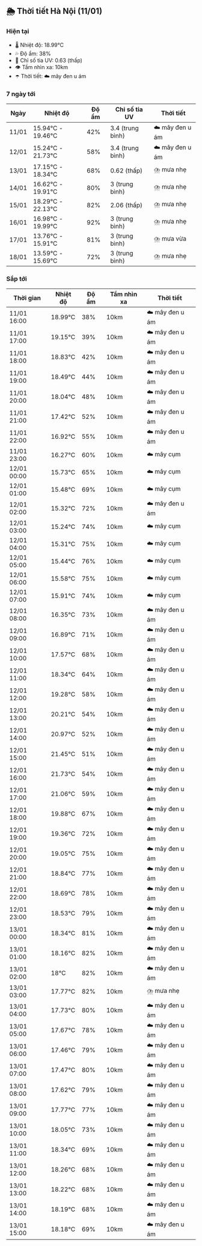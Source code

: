 ## 🌦️ Thời tiết Hà Nội (11/01)

### Hiện tại

- 🌡️ Nhiệt độ: 18.99℃
- 💦 Độ ẩm: 38%
- 🌟 Chỉ số tia UV: 0.63 (thấp)
- 👁️ Tầm nhìn xa: 10km
- ☂️ Thời tiết: ☁️ mây đen u ám

### 7 ngày tới

| Ngày | Nhiệt độ | Độ ẩm | Chỉ số tia UV | Thời tiết |
| --- | --- | --- | --- | --- |
| 11/01 | 15.94℃ - 19.46℃ | 42% | 3.4 (trung bình) | ☁️ mây đen u ám |
| 12/01 | 15.24℃ - 21.73℃ | 58% | 3.4 (trung bình) | ☁️ mây đen u ám |
| 13/01 | 17.15℃ - 18.34℃ | 68% | 0.62 (thấp) | ⛈️ mưa nhẹ |
| 14/01 | 16.62℃ - 19.91℃ | 80% | 3 (trung bình) | ⛈️ mưa nhẹ |
| 15/01 | 18.29℃ - 22.13℃ | 82% | 2.06 (thấp) | ⛈️ mưa nhẹ |
| 16/01 | 16.98℃ - 19.99℃ | 92% | 3 (trung bình) | ⛈️ mưa nhẹ |
| 17/01 | 13.76℃ - 15.91℃ | 81% | 3 (trung bình) | ⛈️ mưa vừa |
| 18/01 | 13.59℃ - 15.69℃ | 72% | 3 (trung bình) | ⛈️ mưa nhẹ |

### Sắp tới

| Thời gian | Nhiệt độ | Độ ẩm | Tầm nhìn xa | Thời tiết |
| --- | --- | --- | --- | --- |
| 11/01 16:00 | 18.99℃ | 38% | 10km | ☁️ mây đen u ám |
| 11/01 17:00 | 19.15℃ | 39% | 10km | ☁️ mây đen u ám |
| 11/01 18:00 | 18.83℃ | 42% | 10km | ☁️ mây đen u ám |
| 11/01 19:00 | 18.49℃ | 44% | 10km | ☁️ mây đen u ám |
| 11/01 20:00 | 18.04℃ | 48% | 10km | ☁️ mây đen u ám |
| 11/01 21:00 | 17.42℃ | 52% | 10km | ☁️ mây đen u ám |
| 11/01 22:00 | 16.92℃ | 55% | 10km | ☁️ mây đen u ám |
| 11/01 23:00 | 16.27℃ | 60% | 10km | ☁️ mây cụm |
| 12/01 00:00 | 15.73℃ | 65% | 10km | ☁️ mây cụm |
| 12/01 01:00 | 15.48℃ | 69% | 10km | ☁️ mây cụm |
| 12/01 02:00 | 15.32℃ | 72% | 10km | ☁️ mây đen u ám |
| 12/01 03:00 | 15.24℃ | 74% | 10km | ☁️ mây cụm |
| 12/01 04:00 | 15.31℃ | 75% | 10km | ☁️ mây cụm |
| 12/01 05:00 | 15.44℃ | 76% | 10km | ☁️ mây cụm |
| 12/01 06:00 | 15.58℃ | 75% | 10km | ☁️ mây cụm |
| 12/01 07:00 | 15.91℃ | 74% | 10km | ☁️ mây cụm |
| 12/01 08:00 | 16.35℃ | 73% | 10km | ☁️ mây đen u ám |
| 12/01 09:00 | 16.89℃ | 71% | 10km | ☁️ mây đen u ám |
| 12/01 10:00 | 17.57℃ | 68% | 10km | ☁️ mây đen u ám |
| 12/01 11:00 | 18.34℃ | 64% | 10km | ☁️ mây đen u ám |
| 12/01 12:00 | 19.28℃ | 58% | 10km | ☁️ mây đen u ám |
| 12/01 13:00 | 20.21℃ | 54% | 10km | ☁️ mây đen u ám |
| 12/01 14:00 | 20.97℃ | 52% | 10km | ☁️ mây đen u ám |
| 12/01 15:00 | 21.45℃ | 51% | 10km | ☁️ mây đen u ám |
| 12/01 16:00 | 21.73℃ | 54% | 10km | ☁️ mây đen u ám |
| 12/01 17:00 | 21.06℃ | 59% | 10km | ☁️ mây đen u ám |
| 12/01 18:00 | 19.88℃ | 67% | 10km | ☁️ mây đen u ám |
| 12/01 19:00 | 19.36℃ | 72% | 10km | ☁️ mây đen u ám |
| 12/01 20:00 | 19.05℃ | 75% | 10km | ☁️ mây đen u ám |
| 12/01 21:00 | 18.84℃ | 77% | 10km | ☁️ mây đen u ám |
| 12/01 22:00 | 18.69℃ | 78% | 10km | ☁️ mây đen u ám |
| 12/01 23:00 | 18.53℃ | 79% | 10km | ☁️ mây đen u ám |
| 13/01 00:00 | 18.34℃ | 81% | 10km | ☁️ mây đen u ám |
| 13/01 01:00 | 18.16℃ | 82% | 10km | ☁️ mây đen u ám |
| 13/01 02:00 | 18℃ | 82% | 10km | ☁️ mây đen u ám |
| 13/01 03:00 | 17.77℃ | 82% | 10km | ⛈️ mưa nhẹ |
| 13/01 04:00 | 17.73℃ | 80% | 10km | ☁️ mây đen u ám |
| 13/01 05:00 | 17.67℃ | 78% | 10km | ☁️ mây đen u ám |
| 13/01 06:00 | 17.46℃ | 79% | 10km | ☁️ mây đen u ám |
| 13/01 07:00 | 17.47℃ | 80% | 10km | ☁️ mây đen u ám |
| 13/01 08:00 | 17.62℃ | 79% | 10km | ☁️ mây đen u ám |
| 13/01 09:00 | 17.77℃ | 77% | 10km | ☁️ mây đen u ám |
| 13/01 10:00 | 18.05℃ | 73% | 10km | ☁️ mây đen u ám |
| 13/01 11:00 | 18.34℃ | 69% | 10km | ☁️ mây đen u ám |
| 13/01 12:00 | 18.26℃ | 68% | 10km | ☁️ mây đen u ám |
| 13/01 13:00 | 18.22℃ | 68% | 10km | ☁️ mây đen u ám |
| 13/01 14:00 | 18.19℃ | 68% | 10km | ☁️ mây đen u ám |
| 13/01 15:00 | 18.18℃ | 69% | 10km | ☁️ mây đen u ám |
